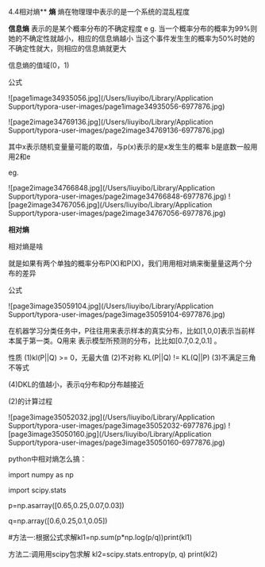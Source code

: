 4.4相对熵** **熵** 熵在物理理中表示的是一个系统的混乱程度

 **信息熵** 表示的是某个概率分布的不确定程度
 e g. 当⼀个概率分布的概率为99%则她的不确定性就越小，相应的信息熵越小 当这个事件发⽣生的概率为50%时她的不确定性就大，则相应的信息熵就更大 

信息熵的值域(0，1) 

公式 

![page1image34935056.jpg](/Users/liuyibo/Library/Application Support/typora-user-images/page1image34935056-6977876.jpg) 

![page2image34769136.jpg](/Users/liuyibo/Library/Application Support/typora-user-images/page2image34769136-6977876.jpg)

其中x表示随机变量量可能的取值，与p(x)表示的是x发⽣生的概率 b是底数一般⽤用2和e 

eg. 

![page2image34766848.jpg](/Users/liuyibo/Library/Application Support/typora-user-images/page2image34766848-6977876.jpg) ![page2image34767056.jpg](/Users/liuyibo/Library/Application Support/typora-user-images/page2image34767056-6977876.jpg)

**相对熵** 

相对熵是啥 

就是如果有两个单独的概率分布P(X)和P(X)，我们⽤用相对熵来衡量量这两个分布的差异 

公式 

![page3image35059104.jpg](/Users/liuyibo/Library/Application Support/typora-user-images/page3image35059104-6977876.jpg)

在机器学习分类任务中，P往往用来表示样本的真实分布，比如[1,0,0]表示当前样本属于第一类。Q⽤来 表示模型所预测的分布，⽐比如[0.7,0.2,0.1] 。 

性质
 (1)kl(P||Q) >= 0，无最大值 (2)不对称 KL(P||Q) != KL(Q||P) (3)不满⾜三⻆不等式 

(4)DKL的值越⼩，表示q分布和p分布越接近

 (2)的计算过程 

![page3image35052032.jpg](/Users/liuyibo/Library/Application Support/typora-user-images/page3image35052032-6977876.jpg) ![page3image35050160.jpg](/Users/liuyibo/Library/Application Support/typora-user-images/page3image35050160-6977876.jpg)

python中相对熵怎么搞：

import numpy as np

import scipy.stats

p=np.asarray([0.65,0.25,0.07,0.03])

q=np.array([0.6,0.25,0.1,0.05])

\#⽅法一:根据公式求解kl1=np.sum(p*np.log(p/q))print(kl1)

⽅法二:调⽤用scipy包求解 kl2=scipy.stats.entropy(p, q) print(kl2) 